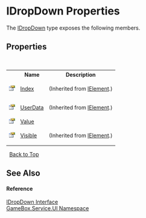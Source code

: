 # IDropDown Properties
 

The <a href="61e68a5c-75f5-26bc-fd01-d5dab0654742">IDropDown</a> type exposes the following members.


## Properties
&nbsp;<table><tr><th></th><th>Name</th><th>Description</th></tr><tr><td>![Public property](media/pubproperty.gif "Public property")</td><td><a href="0c1d4959-fa64-0b24-ab41-90f09ed519d2">Index</a></td><td>

 (Inherited from <a href="4d54f460-e345-fcb5-4916-5f9880076302">IElement</a>.)</td></tr><tr><td>![Public property](media/pubproperty.gif "Public property")</td><td><a href="80988b0d-b02a-8022-f4ce-0c682da886ab">UserData</a></td><td>

 (Inherited from <a href="4d54f460-e345-fcb5-4916-5f9880076302">IElement</a>.)</td></tr><tr><td>![Public property](media/pubproperty.gif "Public property")</td><td><a href="7e5fbeee-c48f-26d7-ed0f-46cfec6b4b70">Value</a></td><td></td></tr><tr><td>![Public property](media/pubproperty.gif "Public property")</td><td><a href="e4f12f9a-9c1b-38c3-27a5-d1a9285bc036">Visible</a></td><td>

 (Inherited from <a href="4d54f460-e345-fcb5-4916-5f9880076302">IElement</a>.)</td></tr></table>&nbsp;
<a href="#idropdown-properties">Back to Top</a>

## See Also


#### Reference
<a href="61e68a5c-75f5-26bc-fd01-d5dab0654742">IDropDown Interface</a><br /><a href="6561cbd8-2bda-7a52-d42a-1887a2a36ffd">GameBox.Service.UI Namespace</a><br />